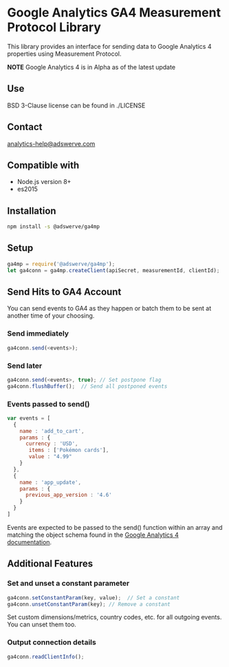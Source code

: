 # Google Analytics GA4 Measurement Protocol Library
This library provides an interface for sending data to Google Analytics 4 properties using Measurement Protocol.

**NOTE** Google Analytics 4 is in Alpha as of the latest update

## Use

BSD 3-Clause license can be found in ./LICENSE

## Contact

analytics-help@adswerve.com

## Compatible with

- Node.js version 8+
- es2015

## Installation

```sh
npm install -s @adswerve/ga4mp
```

## Setup

```js
ga4mp = require('@adswerve/ga4mp');
let ga4conn = ga4mp.createClient(apiSecret, measurementId, clientId);
```

## Send Hits to GA4 Account

You can send events to GA4 as they happen or batch them to be sent at another time of your choosing.

### Send immediately

```js
ga4conn.send(<events>);
```

### Send later

```js
ga4conn.send(<events>, true); // Set postpone flag
ga4conn.flushBuffer();  // Send all postponed events
```

### Events passed to send()

```js
var events = [
  {
    name : 'add_to_cart',
    params : {
      currency : 'USD',
       items : ['Pokémon cards'],
       value : "4.99"
    }
  },
  {
    name : 'app_update',
    params : {
      previous_app_version : '4.6'
    }
  }
]
```

Events are expected to be passed to the send() function within an array and matching the object schema found in the [Google Analytics 4 documentation](https://developers.google.com/analytics/devguides/collection/protocol/ga4/sending-events?client_type=gtag#send_an_event).

## Additional Features

### Set and unset a constant parameter

```js
ga4conn.setConstantParam(key, value);  // Set a constant
ga4conn.unsetConstantParam(key); // Remove a constant
```

Set custom dimensions/metrics, country codes, etc. for all outgoing events.  You can unset them too.

### Output connection details

```js
ga4conn.readClientInfo();
```
